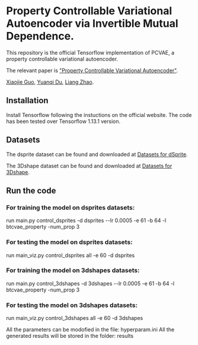 # Property Controllable Variational Autoencoder via Invertible Mutual Dependence.

This repository is the official Tensorflow implementation of PCVAE, a property controllable variational autoencoder.

The relevant paper is ["Property Controllable Variational Autoencoder"](http://mason.gmu.edu/~lzhao9/materials/papers/ICDM_2019_NEC_DGT-final.pdf).

[Xiaojie Guo](https://sites.google.com/view/xiaojie-guo-personal-site), [Yuanqi Du](https://yuanqidu.github.io/), [Liang Zhao](http://mason.gmu.edu/~lzhao9/).

## Installation
Install Tensorflow following the instuctions on the official website. The code has been tested over Tensorflow 1.13.1 version.

## Datasets

The dsprite dataset can be found and downloaded at [Datasets for dSprite](https://github.com/deepmind/dsprites-dataset). 

The 3Dshape dataset can be found and downloaded at [Datasets for 3Dshape](https://github.com/deepmind/3d-shapes). 


## Run the code


### For training the model on dsprites datasets:
 run main.py control_dsprites -d dsprites --lr 0.0005 -e 61 -b 64 -l btcvae_property -num_prop 3

### For testing the model on dsprites datasets:
 run main_viz.py control_dsprites all -e 60 -d dsprites


### For training the model on 3dshapes datasets:
 run main.py control_3dshapes -d 3dshapes --lr 0.0005 -e 61 -b 64 -l btcvae_property -num_prop 3

### For testing the model on 3dshapes datasets:
 run main_viz.py control_3dshapes all -e 60 -d 3dshapes

All the parameters can be modofied in the file: hyperparam.ini
All the generated results will be stored in the folder: results
 
